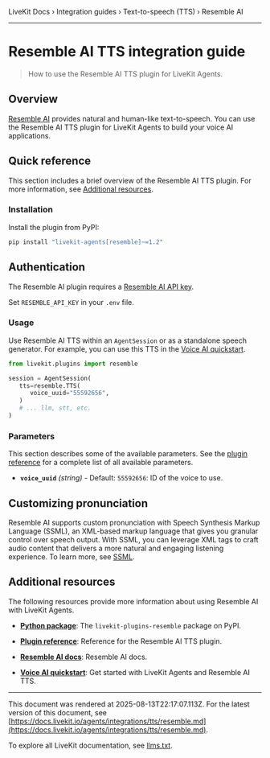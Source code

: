 LiveKit Docs › Integration guides › Text-to-speech (TTS) › Resemble AI

---

# Resemble AI TTS integration guide

> How to use the Resemble AI TTS plugin for LiveKit Agents.

## Overview

[Resemble AI](https://resemble.ai/) provides natural and human-like text-to-speech. You can use the Resemble AI TTS plugin for LiveKit Agents to build your voice AI applications.

## Quick reference

This section includes a brief overview of the Resemble AI TTS plugin. For more information, see [Additional resources](#additional-resources).

### Installation

Install the plugin from PyPI:

```bash
pip install "livekit-agents[resemble]~=1.2"

```

## Authentication

The Resemble AI plugin requires a [Resemble AI API key](https://app.resemble.ai/account/api).

Set `RESEMBLE_API_KEY` in your `.env` file.

### Usage

Use Resemble AI TTS within an `AgentSession` or as a standalone speech generator. For example, you can use this TTS in the [Voice AI quickstart](https://docs.livekit.io/agents/start/voice-ai.md).

```python
from livekit.plugins import resemble

session = AgentSession(
   tts=resemble.TTS(
      voice_uuid="55592656",
   )
   # ... llm, stt, etc.
)

```

### Parameters

This section describes some of the available parameters. See the [plugin reference](https://docs.livekit.io/reference/python/v1/livekit/plugins/resemble/index.html.md#livekit.plugins.resemble.TTS) for a complete list of all available parameters.

- **`voice_uuid`** _(string)_ - Default: `55592656`: ID of the voice to use.

## Customizing pronunciation

Resemble AI supports custom pronunciation with Speech Synthesis Markup Language (SSML), an XML-based markup language that gives you granular control over speech output. With SSML, you can leverage XML tags to craft audio content that delivers a more natural and engaging listening experience. To learn more, see [SSML](https://docs.app.resemble.ai/docs/getting_started/ssml).

## Additional resources

The following resources provide more information about using Resemble AI with LiveKit Agents.

- **[Python package](https://pypi.org/project/livekit-plugins-resemble/)**: The `livekit-plugins-resemble` package on PyPI.

- **[Plugin reference](https://docs.livekit.io/reference/python/v1/livekit/plugins/resemble/index.html.md#livekit.plugins.resemble.TTS)**: Reference for the Resemble AI TTS plugin.

- **[Resemble AI docs](https://docs.app.resemble.ai)**: Resemble AI docs.

- **[Voice AI quickstart](https://docs.livekit.io/agents/start/voice-ai.md)**: Get started with LiveKit Agents and Resemble AI TTS.

---

This document was rendered at 2025-08-13T22:17:07.113Z.
For the latest version of this document, see [https://docs.livekit.io/agents/integrations/tts/resemble.md](https://docs.livekit.io/agents/integrations/tts/resemble.md).

To explore all LiveKit documentation, see [llms.txt](https://docs.livekit.io/llms.txt).